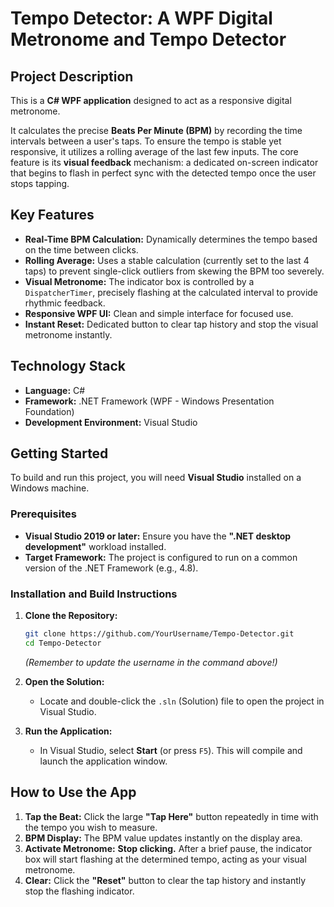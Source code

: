 #  Tempo Detector: A WPF Digital Metronome and Tempo Detector

##  Project Description

This is a **C# WPF application** designed to act as a responsive digital metronome.

It calculates the precise **Beats Per Minute (BPM)** by recording the time intervals between a user's taps. To ensure the tempo is stable yet responsive, it utilizes a rolling average of the last few inputs. The core feature is its **visual feedback** mechanism: a dedicated on-screen indicator that begins to flash in perfect sync with the detected tempo once the user stops tapping.

##  Key Features

* **Real-Time BPM Calculation:** Dynamically determines the tempo based on the time between clicks.
* **Rolling Average:** Uses a stable calculation (currently set to the last 4 taps) to prevent single-click outliers from skewing the BPM too severely.
* **Visual Metronome:** The indicator box is controlled by a `DispatcherTimer`, precisely flashing at the calculated interval to provide rhythmic feedback.
* **Responsive WPF UI:** Clean and simple interface for focused use.
* **Instant Reset:** Dedicated button to clear tap history and stop the visual metronome instantly.

##  Technology Stack

* **Language:** C#
* **Framework:** .NET Framework (WPF - Windows Presentation Foundation)
* **Development Environment:** Visual Studio

##  Getting Started

To build and run this project, you will need **Visual Studio** installed on a Windows machine.

### Prerequisites

* **Visual Studio 2019 or later:** Ensure you have the **".NET desktop development"** workload installed.
* **Target Framework:** The project is configured to run on a common version of the .NET Framework (e.g., 4.8).

### Installation and Build Instructions

1.  **Clone the Repository:**
    ```bash
    git clone https://github.com/YourUsername/Tempo-Detector.git
    cd Tempo-Detector
    ```
    *(Remember to update the username in the command above!)*

2.  **Open the Solution:**
    * Locate and double-click the `.sln` (Solution) file to open the project in Visual Studio.

3.  **Run the Application:**
    * In Visual Studio, select **Start** (or press `F5`). This will compile and launch the application window.

##  How to Use the App

1.  **Tap the Beat:** Click the large **"Tap Here"** button repeatedly in time with the tempo you wish to measure.
2.  **BPM Display:** The BPM value updates instantly on the display area.
3.  **Activate Metronome:** **Stop clicking.** After a brief pause, the indicator box will start flashing at the determined tempo, acting as your visual metronome.
4.  **Clear:** Click the **"Reset"** button to clear the tap history and instantly stop the flashing indicator.
